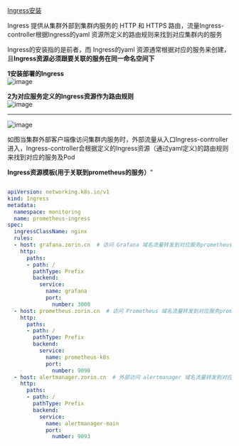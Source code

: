 [Ingress安装](https://github.com/Zorinman/K8S/blob/main/%E9%83%A8%E7%BD%B2%E6%96%87%E6%A1%A3/ingress-nginx%E5%AE%89%E8%A3%85.md)  

Ingress 提供从集群外部到集群内服务的 HTTP 和 HTTPS 路由，流量Ingress-controller根据Ingress的yaml 资源所定义的路由规则来找到对应集群内的服务  

Ingress的安装指的是前者，而 Ingress的yaml 资源通常根据对应的服务来创建，且**Ingress资源必须跟要关联的服务在同一命名空间下**  

**1安装部署的Ingress**  
![image](https://github.com/user-attachments/assets/f1ed0c61-3606-4b07-9887-35c2546232f3)  

**2为对应服务定义的Ingress资源作为路由规则**  
![image](https://github.com/user-attachments/assets/d9678c5d-18bb-40da-af63-47a258f05e3a)  

-----
![image](https://github.com/user-attachments/assets/cf1971b8-3ed1-4daf-b509-2583df5f54db)

如图当集群外部客户端像访问集群内服务时，外部流量从入口Ingress-controller进入，Ingress-controller会根据定义的Ingress资源（通过yaml定义)的路由规则来找到对应的服务及Pod  

**Ingress资源模板(用于关联到prometheus的服务）**"
```yaml

apiVersion: networking.k8s.io/v1
kind: Ingress
metadata:
  namespace: monitoring
  name: prometheus-ingress
spec:
  ingressClassName: nginx
  rules:
  - host: grafana.zorin.cn  # 访问 Grafana 域名流量转发到对应服务prometheus-k8s 
    http:
      paths:
      - path: /
        pathType: Prefix
        backend:
          service:
            name: grafana
            port:
              number: 3000
  - host: prometheus.zorin.cn  # 访问 Prometheus 域名流量转发到对应服务prometheus-k8s 
    http:
      paths:
      - path: /
        pathType: Prefix
        backend:
          service:
            name: prometheus-k8s 
            port:
              number: 9090
  - host: alertmanager.zorin.cn  # 外部访问 alertmanager 域名流量转发到对应服务alertmanager-main
    http:
      paths:
      - path: /
        pathType: Prefix
        backend:
          service:
            name: alertmanager-main
            port:
              number: 9093

```


